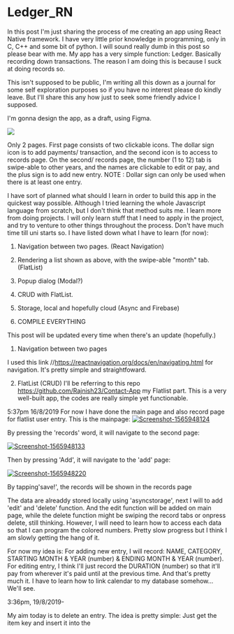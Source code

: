 # Ledger_RN

In this post I'm just sharing the process of me creating an app using React Native framework. I have very little prior knowledge in programming, only in C, C++ and some bit of python. I will sound really dumb in this post so please bear with me. My app has a very simple function: Ledger. Basically recording down transactions. The reason I am doing this is because I suck at doing records so. 



This isn't supposed to be public, I'm writing all this down as a journal for some self exploration purposes so if you have no interest please do kindly leave. But I'll share this any how just to seek some friendly advice I supposed.



I'm gonna design the app, as a draft, using Figma. 



<img src="https://i.imgur.com/DR1zgNG.png"> 



Only 2 pages. First page consists of two clickable icons. The dollar sign icon is to add payments/ transaction, and the second icon is to access to records page. On the second/ records page, the number (1 to 12) tab is swipe-able to other years, and the names are clickable to edit or pay, and the plus sign is to add new entry. NOTE : Dollar sign can only be used when there is at least one entry.



I have sort of planned what should I learn in order to build this app in the quickest way possible. Although I tried learning the whole Javascript language from scratch, but I don't think that method suits me. I learn more from doing projects. I will only learn stuff that I need to apply in the project, and try to venture to other things throughout the process. Don't have much time till uni starts so. I have listed down what I have to learn (for now):



1. Navigation between two pages. (React Navigation)

2. Rendering a list shown as above, with the swipe-able "month" tab.  (FlatList)

3. Popup dialog (Modal?)

4. CRUD with FlatList.

5. Storage, local and hopefully cloud (Async and Firebase)

6. COMPILE EVERYTHING



This post will be updated every time when there's an update (hopefully.)



1. Navigation between two pages

I used this link //https://reactnavigation.org/docs/en/navigating.html  for navigation. It's pretty simple and straightfoward.

2. FlatList (CRUD) 
I'll be referring to this repo https://github.com/Rajnish23/Contact-App my Flatlist part. This is a very well-built app, the codes are really simple yet functionable. 

5:37pm 16/8/2019
For now I have done the main page and also record page for flatlist user entry. 
This is the mainpage:
<a href="https://ibb.co/SRBFm8s"><img src="https://i.ibb.co/0hrH9SD/Screenshot-1565948124.png" alt="Screenshot-1565948124" border="0"></a>

By pressing the 'records' word, it will navigate to the second page:

<a href="https://ibb.co/bbcbq9C"><img src="https://i.ibb.co/Hh5h18b/Screenshot-1565948133.png" alt="Screenshot-1565948133" border="0"></a>

Then by pressing 'Add', it will navigate to the 'add' page:

<a href="https://ibb.co/W6JS0r2"><img src="https://i.ibb.co/L874rTZ/Screenshot-1565948220.png" alt="Screenshot-1565948220" border="0"></a>

By tapping'save!', the records will be shown in the records page

The data are alreaddy stored locally using 'asyncstorage', next I will to add 'edit' and 'delete' function. And the edit function will be added on main page, while the delete function might be swiping the record tabs or onpress delete, still thinking. However, I will need to learn how to access each data so that I can program the colored numbers. Pretty slow progress but I think I am slowly getting the hang of it. 

For now my idea is:
For adding new entry, I will record: NAME, CATEGORY, STARTING MONTH & YEAR (number) & ENDING MONTH & YEAR (number). 
For editing entry, I think I'll just record the DURATION (number) so that it'll pay from wherever it's paid until at the previous time.
And that's pretty much it. I have to learn how to link calendar to my database somehow... We'll see. 

3:36pm, 19/8/2019-

My aim today is to delete an entry. The idea is pretty simple: Just get the item key and insert it into the 

